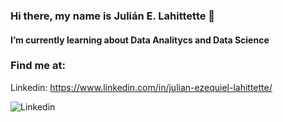 ### Hi there, my name is Julián E. Lahittette 👋

#### I’m currently learning about Data Analitycs and Data Science

### Find me at:

Linkedin:
https://www.linkedin.com/in/julian-ezequiel-lahittette/

![Linkedin](https://img.shields.io/badge/LinkedIn-julian-ezequiel-lahittette>?style=flat&logo=linkedin&logoColor=white&labelColor=101010)</br>

<!--
**JuLahitte/JuLahitte** is a ✨ _special_ ✨ repository because its `README.md` (this file) appears on your GitHub profile.

Here are some ideas to get you started:

- 🔭 I’m currently working on Accounting
- 🌱 I’m currently learning about Data Analitycs and Data Science
- 👯 I’m looking to collaborate on ...
- 🤔 I’m looking for help with ...
- 💬 Ask me about ...
- 📫 How to reach me: ...
- 😄 Pronouns: ...
- ⚡ Fun fact: ...
-->
